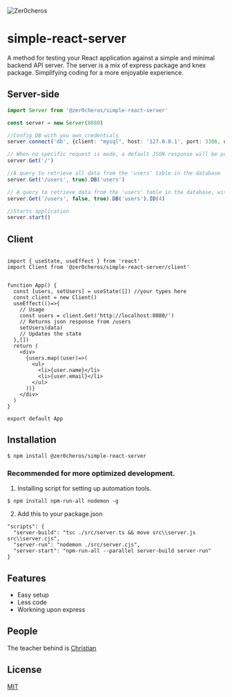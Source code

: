 ![Zer0cheros](https://www.zer0cheros.fi/_next/image?url=%2Flogo.webp&w=96&q=75)

# simple-react-server

A method for testing your React application against a simple and minimal backend API server. The server is a mix of express package and knex package. Simplifying coding for a more enjoyable experience.

## Server-side
```ts
import Server from '@zer0cheros/simple-react-server'

const server = new Server(8080)

//Config DB with you own credentials
server.connect('db', {client: "mysql", host: '127.0.0.1', port: 3306, user: 'root', password: 'password'})

// When no specific request is made, a default JSON response will be presented.
server.Get('/')

//A query to retrieve all data from the 'users' table in the database
server.Get('/users', true).DB('users')

// A query to retrieve data from the 'users' table in the database, with a specific id
server.Get('/users', false, true).DB('users').ID(4) 

//Starts application
server.start()
```

## Client

```tsx

import { useState, useEffect } from 'react'
import Client from '@zer0cheros/simple-react-server/client'


function App() {
  const [users, setUsers] = useState([]) //your types here
  const client = new Client()
  useEffect(()=>{
    // Usage
    const users = client.Get('http://localhost:8080/')
    // Returns json response from /users
    setUsers(data)
    // Updates the state
  },[])
  return (
    <div>
      {users.map((user)=>(
        <ul>
          <li>{user.name}</li>
          <li>{user.email}</li>
        </ul>
      ))}
    </div>
  )
}

export default App
```
## Installation

```console
$ npm install @zer0cheros/simple-react-server
```
### Recommended for more optimized development.
1. Installing script for setting up automation tools.
```console
$ npm install npm-run-all nodemon -g
```
2. Add this to your package.json
```console
"scripts": {
  "server-build": "tsc ./src/server.ts && move src\\server.js src\\server.cjs",
  "server-run": "nodemon ./src/server.cjs",
  "server-start": "npm-run-all --parallel server-build server-run"
}
```


## Features

  * Easy setup
  * Less code
  * Workning upon express 



## People

The teacher behind is [Christian](https://github.com/zer0cheros)

## License

  [MIT](LICENSE)
